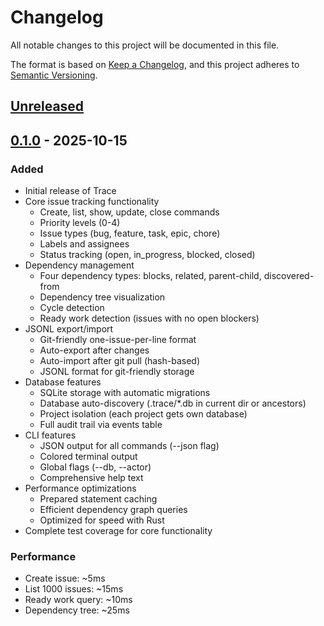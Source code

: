 # Changelog

All notable changes to this project will be documented in this file.

The format is based on [Keep a Changelog](https://keepachangelog.com/en/1.0.0/),
and this project adheres to [Semantic Versioning](https://semver.org/spec/v2.0.0.html).

## [Unreleased]

## [0.1.0] - 2025-10-15

### Added

- Initial release of Trace
- Core issue tracking functionality
  - Create, list, show, update, close commands
  - Priority levels (0-4)
  - Issue types (bug, feature, task, epic, chore)
  - Labels and assignees
  - Status tracking (open, in_progress, blocked, closed)
- Dependency management
  - Four dependency types: blocks, related, parent-child, discovered-from
  - Dependency tree visualization
  - Cycle detection
  - Ready work detection (issues with no open blockers)
- JSONL export/import
  - Git-friendly one-issue-per-line format
  - Auto-export after changes
  - Auto-import after git pull (hash-based)
  - JSONL format for git-friendly storage
- Database features
  - SQLite storage with automatic migrations
  - Database auto-discovery (.trace/\*.db in current dir or ancestors)
  - Project isolation (each project gets own database)
  - Full audit trail via events table
- CLI features
  - JSON output for all commands (--json flag)
  - Colored terminal output
  - Global flags (--db, --actor)
  - Comprehensive help text
- Performance optimizations
  - Prepared statement caching
  - Efficient dependency graph queries
  - Optimized for speed with Rust
- Complete test coverage for core functionality

### Performance

- Create issue: ~5ms
- List 1000 issues: ~15ms
- Ready work query: ~10ms
- Dependency tree: ~25ms

[Unreleased]: https://github.com/Abil-Shrestha/tracer/compare/v0.1.0...HEAD
[0.1.0]: https://github.com/Abil-Shrestha/tracer/releases/tag/v0.1.0
